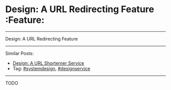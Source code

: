 # Design: A URL Redirecting Feature     :Feature:


---

Design: A URL Redirecting Feature  

---

Similar Posts:  
-   [Design: A URL Shorterner Service](https://architect.dennyzhang.com/design-tiny-url)
-   Tag: [#systemdesign](https://architect.dennyzhang.com/tag/systemdesign), [#designservice](https://architect.dennyzhang.com/tag/designservice)

---

TODO